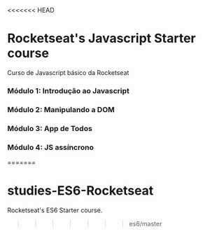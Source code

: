 <<<<<<< HEAD
# Rocketseat's Javascript Starter course
Curso de Javascript básico da Rocketseat

### Módulo 1: Introdução ao Javascript

### Módulo 2: Manipulando a DOM

### Módulo 3: App de Todos

### Módulo 4: JS assíncrono
=======
# studies-ES6-Rocketseat
Rocketseat's ES6 Starter course.
>>>>>>> es6/master

